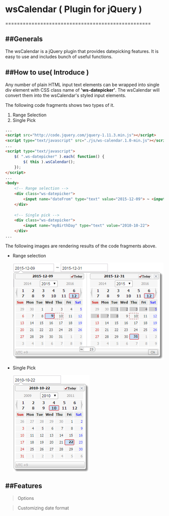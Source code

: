 # wsCalendar ( Plugin for jQuery )
==================================================

##Generals
--------------------------------------
The wsCalendar is a jQuery plugin that provides datepicking features. It is easy to use and includes bunch of useful functions.


##How to use( Introduce )
--------------------------------------
Any number of plain HTML input text elements can be wrapped into single div element with CSS class name of __'ws-datepicker'__.
The wsCalendar will convert them into the wsCalendar's styled input elements.

The following code fragments shows two types of it.
   1. Range Selection
   2. Single Pick

```html
...
<script src="http://code.jquery.com/jquery-1.11.3.min.js"></script>
<script type="text/javascript" src="./js/ws-calendar.1.0-min.js"></script>
...
<script type="text/javascript">
    $( ".ws-datepicker" ).each( function() {
        $( this ).wsCalendar();
    });
</script>
...
<body>
    <!-- Range selection -->
    <div class="ws-datepicker">
        <input name="dateFrom" type="text" value="2015-12-09"> ~ <input name="dateTo" type="text" value="2015-12-31">
    </div>

    <!-- Single pick -->
    <div class="ws-datepicker">
        <input name="myBirthDay" type="text" value="2010-10-22">
    </div>
...
```

The following images are rendering results of the code fragments above.


- Range selection

  ![Range Selection](/docs/images/range-selection-sample-1.gif)


- Single Pick

  ![Single Pick](/docs/images/single-pick-sample-1.gif)



##Features
-------------------------------------

  > Options
  
  > Customizing date format
